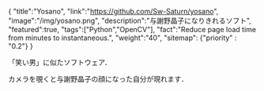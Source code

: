 {
    "title":"Yosano",
    "link":"https://github.com/Sw-Saturn/yosano",
    "image":"/img/yosano.png",
    "description":"与謝野晶子になりきれるソフト",
    "featured":true,
    "tags":["Python","OpenCV"],
    "fact":"Reduce page load time from minutes to instantaneous.",
    "weight":"40",
    "sitemap": {"priority" : "0.2"}
}

「笑い男」に似たソフトウェア．

カメラを覗くと与謝野晶子の顔になった自分が現れます．